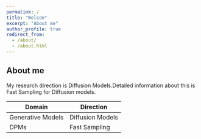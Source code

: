 ```yaml
---
permalink: /
title: "Welcom"
excerpt: "About me"
author_profile: true
redirect_from: 
  - /about/
  - /about.html
---
```


## About me
  My research direction is Diffusion Models.Detailed information about this is Fast Sampling for Diffusion models.

|  Domain   | Direction  |
|  ----  | ----  |
| Generative Models  | Diffusion Models |
| DPMs  | Fast Sampling |
